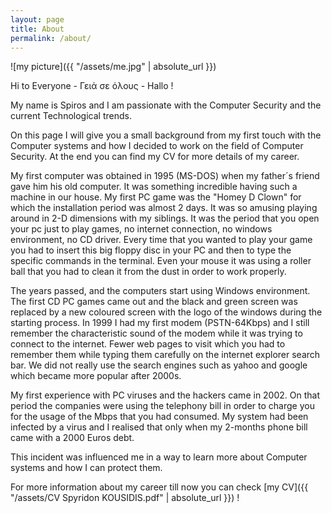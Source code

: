 ```yaml
---
layout: page
title: About
permalink: /about/
---
```

![my picture]({{ "/assets/me.jpg" | absolute_url }})

Hi to Everyone - Γειἀ σε όλους  - Hallo !

My name is Spiros and I am passionate with the Computer Security and the current Technological trends.

On this page I will give you a small background from my first touch with the Computer systems and how I decided to work on the field of Computer Security.
At the end you can find my CV for more details of my career.

My first computer was obtained in 1995 (MS-DOS) when my father´s friend gave him his old computer. It was something incredible having such a machine in our house. My first PC game was the "Homey D Clown" for which the installation period was almost 2 days. It was so amusing playing around in 2-D dimensions with my siblings. It was the period that you open your pc just to play games, no internet connection, no windows environment, no CD driver. Every time that you wanted to play your game you had to insert this big floppy disc in your PC and then to type the specific commands in the terminal.  Even your mouse it was using a roller ball that you had to clean it from the dust in order to work properly.

The years passed, and the computers start using Windows environment. The first CD PC games came out and the black and green screen was replaced by a new coloured screen with the logo of the windows during the starting process. In 1999 I had my first modem (PSTN-64Kbps) and I still remember the characteristic sound of the modem while it was trying to connect to the internet. Fewer web pages to visit which you had to remember them while typing them carefully on the internet explorer search bar. We did not really use the search engines such as yahoo and google which became more popular after 2000s.


My first experience with PC viruses and the hackers came in 2002. On that period the companies were using the telephony bill in order to charge you for the usage of the Mbps that you had consumed. My system had been infected by a virus and I realised that only when my 2-months phone bill came with a 2000 Euros debt.

This incident was influenced me in a way to learn more about Computer systems and how I can protect them.


For more information about my career till now you can check  [my CV]({{ "/assets/CV Spyridon KOUSIDIS.pdf" | absolute_url }}) !





